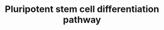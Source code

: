 ---
annotations:
- id: DOID:2055
  parent: disease of mental health
  type: Disease Ontology
  value: post-traumatic stress disorder
- id: CL:0002606
  parent: animal cell
  type: Cell Type Ontology
  value: astrocyte of the spinal cord
- id: CL:0000034
  parent: stem cell
  type: Cell Type Ontology
  value: stem cell
- id: DOID:319
  parent: central nervous system disease
  type: Disease Ontology
  value: spinal cord disease
- id: PW:0000004
  parent: regulatory pathway
  type: Pathway Ontology
  value: regulatory pathway
- id: PW:0000168
  parent: signaling pathway
  type: Pathway Ontology
  value: growth factor signaling pathway
authors:
- Nsalomonis
- Khanspers
- AlexanderPico
- Egonw
- MaintBot
- Zari
- Susan
- DeSl
- Ddigles
- Fehrhart
- Eweitz
description: This pathway provides an overview of the directed differentiation molecules
  used to induce early and derivative cell lineages from human pluripotent stem cells.
  This overview differentiates between the three primary germ cell layers (ectoderm-outer
  layer, endoderm-inner layer, mesoderm-middle layer), which are formed in the earliest
  state of embryonic development and give rise to different tissue types. The initial
  version of this pathway is a direct adaptation of the SnapShot "Directed Differentiation
  of Pluripotent Stem Cells" pathway authored by Luis A. Williams, Brandi N. Davis-Dusenbery,
  and Kevin C. Eggan, HHMI, Harvard University, Cell 149, May 25, 2012 Elsevier Inc.
  DOI 10.1016/j.cell.2012.05.015. http://download.cell.com/pdf/PIIS0092867412005946.pdf.
  This adaptation was generated by Meenakshi Venkatasubramanian and Krithika Ramasamy
  Subramanian at Cincinnati Children's Hospital in the laboratory of Nathan Salomonis.  Proteins
  on this pathway have targeted assays available via the [https://assays.cancer.gov/available_assays?wp_id=WP2848
  CPTAC Assay Portal]
last-edited: 2022-01-11
organisms:
- Homo sapiens
redirect_from:
- /index.php/Pathway:WP2848
- /instance/WP2848
- /instance/WP2848_rr120814
revision: r120814
schema-jsonld:
- '@context': https://schema.org/
  '@id': https://wikipathways.github.io/pathways/WP2848.html
  '@type': Dataset
  creator:
    '@type': Organization
    name: WikiPathways
  description: This pathway provides an overview of the directed differentiation molecules
    used to induce early and derivative cell lineages from human pluripotent stem
    cells. This overview differentiates between the three primary germ cell layers
    (ectoderm-outer layer, endoderm-inner layer, mesoderm-middle layer), which are
    formed in the earliest state of embryonic development and give rise to different
    tissue types. The initial version of this pathway is a direct adaptation of the
    SnapShot "Directed Differentiation of Pluripotent Stem Cells" pathway authored
    by Luis A. Williams, Brandi N. Davis-Dusenbery, and Kevin C. Eggan, HHMI, Harvard
    University, Cell 149, May 25, 2012 Elsevier Inc. DOI 10.1016/j.cell.2012.05.015.
    http://download.cell.com/pdf/PIIS0092867412005946.pdf. This adaptation was generated
    by Meenakshi Venkatasubramanian and Krithika Ramasamy Subramanian at Cincinnati
    Children's Hospital in the laboratory of Nathan Salomonis.  Proteins on this pathway
    have targeted assays available via the [https://assays.cancer.gov/available_assays?wp_id=WP2848
    CPTAC Assay Portal]
  keywords:
  - A-83-01
  - ALK
  - Ascorbic acid
  - BMP4
  - Beta-Glycerophosphoric acid
  - CNTF
  - CSF1
  - CSF1R
  - CXCR1
  - Cyclopamine
  - DAPT
  - DKK1
  - Dexamethasone
  - EGF
  - EPO
  - FGF1
  - FGF10
  - FGF2
  - FGF4
  - FGF8
  - FLT3LG
  - FST
  - GDF5
  - HGF
  - IGF1
  - IL11
  - IL3
  - IL6
  - IL6R
  - INHBA
  - INS
  - KIT
  - LEFTY1
  - NODAL
  - NOG
  - NOTCH1
  - NT5E
  - NTF4
  - Naltrexone
  - Niacinamide
  - PDGFA
  - PDGFB
  - RA
  - Retinoic acid
  - SB431542
  - SCF
  - SHH
  - Selenium
  - TF
  - TGFB1
  - TGFB3
  - TNFSF11
  - TPO
  - Taurine
  - VEGFA
  - Vitamin A
  - WNT1
  - WNT2
  - WNT2B
  - WNT3A
  - WNT5A
  - WNT7B
  license: CC0
  name: Pluripotent stem cell differentiation pathway
seo: CreativeWork
title: Pluripotent stem cell differentiation pathway
wpid: WP2848
---